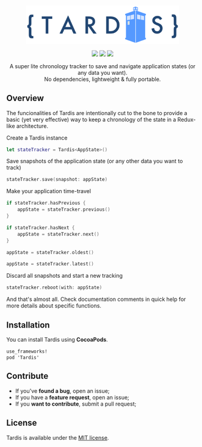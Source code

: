 <p align="center" >
  <img src="https://github.com/aSlug/Tardis/blob/master/tardis_logo.png" width=400px alt="Tardis" title="Tardis">
</p>

<p align="center">
  <img src="https://img.shields.io/cocoapods/v/Tardis"/>
  <a href="https://github.com/aSlug/Tardis/blob/master/LICENSE"><img src="https://img.shields.io/github/license/aSlug/Tardis"/></a>
  <a href="https://img.shields.io/badge/PRs-welcome-brightgreen.svg?style=shields"><img src="https://img.shields.io/badge/PRs-welcome-brightgreen.svg?style=shields"/></a>
</p>

<p align="center" >
  A super lite chronology tracker to save and navigate application states (or any data you want).<br/>
  No dependencies, lightweight & fully portable.
<p/>

## Overview

The funcionalities of Tardis are intentionally cut to the bone to provide a basic (yet very effective) way to keep a chronology of the state in a Redux-like architecture.

Create a Tardis instance

```swift
let stateTracker = Tardis<AppState>()
```

Save snapshots of the application state (or any other data you want to track)

```swift
stateTracker.save(snapshot: appState)
```

Make your application time-travel

```swift
if stateTracker.hasPrevious {
    appState = stateTracker.previous()
}
```

```swift
if stateTracker.hasNext {
    appState = stateTracker.next()
}
```

```swift
appState = stateTracker.oldest()
```

```swift
appState = stateTracker.latest()
```

Discard all snapshots and start a new tracking

```swift
stateTracker.reboot(with: appState)
```

And that's almost all. Check documentation comments in quick help for more details about specific functions.

## Installation
You can install Tardis using __CocoaPods__.

    use_frameworks!
    pod 'Tardis'
    
## Contribute

- If you've __found a bug__, open an issue;
- If you have a __feature request__, open an issue;
- If you __want to contribute__, submit a pull request;

## License

Tardis is available under the [MIT license](https://github.com/aSlug/Tardis/blob/master/LICENSE).